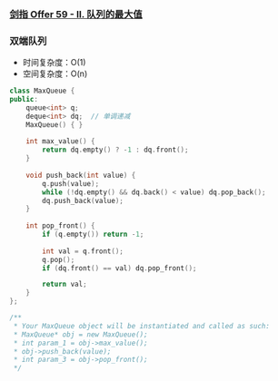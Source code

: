 ### [剑指 Offer 59 - II. 队列的最大值](https://leetcode-cn.com/problems/dui-lie-de-zui-da-zhi-lcof/)

### 双端队列

- 时间复杂度：O(1)
- 空间复杂度：O(n)

```c++
class MaxQueue {
public:
    queue<int> q;
    deque<int> dq;  // 单调递减
    MaxQueue() { }
    
    int max_value() {
        return dq.empty() ? -1 : dq.front();
    }
    
    void push_back(int value) {
        q.push(value);
        while (!dq.empty() && dq.back() < value) dq.pop_back();
        dq.push_back(value);
    }
    
    int pop_front() {
        if (q.empty()) return -1;
        
        int val = q.front();
        q.pop();
        if (dq.front() == val) dq.pop_front();

        return val;
    }
};

/**
 * Your MaxQueue object will be instantiated and called as such:
 * MaxQueue* obj = new MaxQueue();
 * int param_1 = obj->max_value();
 * obj->push_back(value);
 * int param_3 = obj->pop_front();
 */
```
